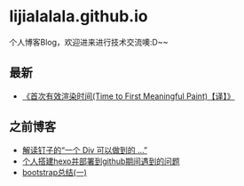 # lijialalala.github.io
个人博客Blog，欢迎进来进行技术交流噢:D~~
## 最新
- [《首次有效渲染时间(Time to First Meaningful Paint)【译】》](http://lijialalala.github.io/2017/06/21/Time-to-First-Meaningful-Paint/)

## 之前博客
- [解读钉子的“一个 Div 可以做到的 …”](http://lijialalala.github.io/2016/04/28/dimpurr-exam/)
- [个人搭建hexo并部署到github期间遇到的问题](http://lijialalala.github.io/2016/04/05/hexoxo-usage/)
- [bootstrap总结(一)](http://lijialalala.github.io/2016/03/18/bootstrap-1/)
